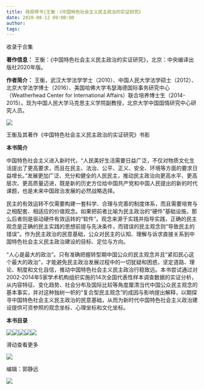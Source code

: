 ```yaml
---
title: 政观荐书|王衡：《中国特色社会主义民主政治的实证研究》
date: 2020-08-12 09:00:00
author: 
tags: 
---
```



收录于合集

**著作信息：** 王衡：《中国特色社会主义民主政治的实证研究》，北京：中央编译出版社2020年版。

  

 **作者简介：**
王衡，武汉大学法学学士（2010）、中国人民大学法学硕士（2012）、北京大学法学博士（2016）、美国哈佛大学韦瑟海德国际事务研究中心（Weatherhead
Center for International
Affairs）联合培养博士生（2014-2015）。现为中国人民大学马克思主义学院副教授，北京大学中国国情研究中心研究人员。

  

![](/images/262/2.png)

王衡及其著作《中国特色社会主义民主政治的实证研究》书影

  
  

  

  

  

 **本书简介**

  

中国特色社会主义进入新时代，“人民美好生活需要日益广泛，不仅对物质文化生活提出了更高要求，而且在民主、法治、公平、正义、安全、环境等方面的要求日益增长。”发展更加广泛、充分和健全的人民民主，推动民主政治向更高水平、更高层次、更高质量迈进，既是新的历史方位给中国共产党和中国人民提出的新的时代课题，也是未来中国政治发展的必然战略选择。

  

民主的有效运转不仅需要构建一套科学、合理与完善的制度体系，而且需要培育与之相配套、相适应的价值观念。如果把前者比喻为民主政治的“硬件”基础设施，那么后者则是驱动硬件有效运转的“软件”。观念来源于实践并指导实践，正确的民主观念是正确的民主实践的思想前提与先决条件，而错误的民主观念则“导致民主的错误”。作为民主政治的民意基础，公众对民主的认知、理解与诉求直接关系到中国特色社会主义民主政治建设的目标、定位与方向。  

  

“人心是最大的政治”。只有准确把握转型期中国公众的民主观念并且“紧扣民心这个最大的政治”，才能避免民主政治发展过程中的一切犹疑和困惑，坚定道路、理论、制度和文化自信，推动中国特色社会主义民主政治行稳致远。本书尝试通过对2002-2014年5家学术机构组织实施的14次全国代表性样本调查数据的实证分析，从内容特征、变化趋势、社会分布及国际比较等角度厘清当代中国公众民主观念的基本事实，并对这种独树一帜的“复合型民主观念”的成因与影响提出解释，以期探寻中国特色社会主义民主政治的民意基础，从而为新时代中国特色社会主义政治建设提供可资参照的观念坐标、心理坐标和文化坐标。

  

  

 **本书目录**

  
![](/images/262/3.png)![](/images/262/4.png)![](/images/262/5.png)![](/images/262/6.png)![](/images/262/7.svg)

滑动查看更多

![](/images/262/8.svg)

  

编辑：郭静远

  

![](/images/262/9.jpeg)

  

